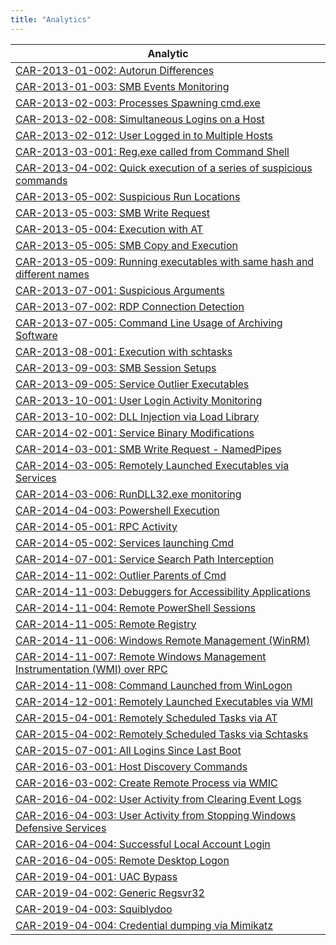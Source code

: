 ```yaml
---
title: "Analytics"
---
```


|Analytic
|---
|[CAR-2013-01-002: Autorun Differences](CAR-2013-01-002)
|[CAR-2013-01-003: SMB Events Monitoring](CAR-2013-01-003)
|[CAR-2013-02-003: Processes Spawning cmd.exe](CAR-2013-02-003)
|[CAR-2013-02-008: Simultaneous Logins on a Host](CAR-2013-02-008)
|[CAR-2013-02-012: User Logged in to Multiple Hosts](CAR-2013-02-012)
|[CAR-2013-03-001: Reg.exe called from Command Shell](CAR-2013-03-001)
|[CAR-2013-04-002: Quick execution of a series of suspicious commands](CAR-2013-04-002)
|[CAR-2013-05-002: Suspicious Run Locations](CAR-2013-05-002)
|[CAR-2013-05-003: SMB Write Request](CAR-2013-05-003)
|[CAR-2013-05-004: Execution with AT ](CAR-2013-05-004)
|[CAR-2013-05-005: SMB Copy and Execution](CAR-2013-05-005)
|[CAR-2013-05-009: Running executables with same hash and different names](CAR-2013-05-009)
|[CAR-2013-07-001: Suspicious Arguments](CAR-2013-07-001)
|[CAR-2013-07-002: RDP Connection Detection](CAR-2013-07-002)
|[CAR-2013-07-005: Command Line Usage of Archiving Software](CAR-2013-07-005)
|[CAR-2013-08-001: Execution with schtasks](CAR-2013-08-001)
|[CAR-2013-09-003: SMB Session Setups](CAR-2013-09-003)
|[CAR-2013-09-005: Service Outlier Executables](CAR-2013-09-005)
|[CAR-2013-10-001: User Login Activity Monitoring](CAR-2013-10-001)
|[CAR-2013-10-002: DLL Injection via Load Library](CAR-2013-10-002)
|[CAR-2014-02-001: Service Binary Modifications](CAR-2014-02-001)
|[CAR-2014-03-001: SMB Write Request - NamedPipes](CAR-2014-03-001)
|[CAR-2014-03-005: Remotely Launched Executables via Services](CAR-2014-03-005)
|[CAR-2014-03-006: RunDLL32.exe monitoring](CAR-2014-03-006)
|[CAR-2014-04-003: Powershell Execution](CAR-2014-04-003)
|[CAR-2014-05-001: RPC Activity](CAR-2014-05-001)
|[CAR-2014-05-002: Services launching Cmd](CAR-2014-05-002)
|[CAR-2014-07-001: Service Search Path Interception](CAR-2014-07-001)
|[CAR-2014-11-002: Outlier Parents of Cmd](CAR-2014-11-002)
|[CAR-2014-11-003: Debuggers for Accessibility Applications](CAR-2014-11-003)
|[CAR-2014-11-004: Remote PowerShell Sessions](CAR-2014-11-004)
|[CAR-2014-11-005: Remote Registry](CAR-2014-11-005)
|[CAR-2014-11-006: Windows Remote Management (WinRM)](CAR-2014-11-006)
|[CAR-2014-11-007: Remote Windows Management Instrumentation (WMI) over RPC](CAR-2014-11-007)
|[CAR-2014-11-008: Command Launched from WinLogon](CAR-2014-11-008)
|[CAR-2014-12-001: Remotely Launched Executables via WMI](CAR-2014-12-001)
|[CAR-2015-04-001: Remotely Scheduled Tasks via AT](CAR-2015-04-001)
|[CAR-2015-04-002: Remotely Scheduled Tasks via Schtasks](CAR-2015-04-002)
|[CAR-2015-07-001: All Logins Since Last Boot](CAR-2015-07-001)
|[CAR-2016-03-001: Host Discovery Commands](CAR-2016-03-001)
|[CAR-2016-03-002: Create Remote Process via WMIC](CAR-2016-03-002)
|[CAR-2016-04-002: User Activity from Clearing Event Logs](CAR-2016-04-002)
|[CAR-2016-04-003: User Activity from Stopping Windows Defensive Services](CAR-2016-04-003)
|[CAR-2016-04-004: Successful Local Account Login](CAR-2016-04-004)
|[CAR-2016-04-005: Remote Desktop Logon](CAR-2016-04-005)
|[CAR-2019-04-001: UAC Bypass](CAR-2019-04-001)
|[CAR-2019-04-002: Generic Regsvr32](CAR-2019-04-002)
|[CAR-2019-04-003: Squiblydoo](CAR-2019-04-003)
|[CAR-2019-04-004: Credential dumping via Mimikatz](CAR-2019-04-004)
